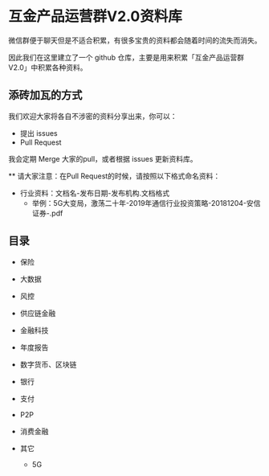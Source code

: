 # 互金产品运营群V2.0资料库

微信群便于聊天但是不适合积累，有很多宝贵的资料都会随着时间的流失而消失。



因此我们在这里建立了一个 github 仓库，主要是用来积累「互金产品运营群V2.0」中积累各种资料。

## 添砖加瓦的方式

我们欢迎大家将各自不涉密的资料分享出来，你可以：

* 提出 issues
* Pull Request

我会定期  Merge 大家的pull，或者根据 issues 更新资料库。



** 请大家注意：在Pull Request的时候，请按照以下格式命名资料：

* 行业资料：文档名-发布日期-发布机构.文档格式
  * 举例：5G大变局，激荡二十年-2019年通信行业投资策略-20181204-安信证券-.pdf

## 目录

* 保险

* 大数据

* 风控

* 供应链金融

* 金融科技

* 年度报告

* 数字货币、区块链

* 银行

* 支付

* P2P

* 消费金融

* 其它

  * 5G

  



